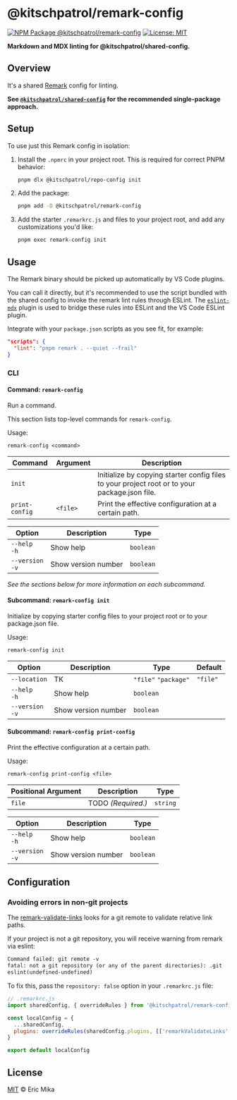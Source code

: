 <!--+ Warning: Content inside HTML comment blocks was generated by mdat and may be overwritten. +-->

<!-- title -->

# @kitschpatrol/remark-config

<!-- /title -->

<!-- badges -->

[![NPM Package @kitschpatrol/remark-config](https://img.shields.io/npm/v/@kitschpatrol/remark-config.svg)](https://npmjs.com/package/@kitschpatrol/remark-config)
[![License: MIT](https://img.shields.io/badge/License-MIT-yellow.svg)](https://opensource.org/licenses/MIT)

<!-- /badges -->

<!-- description -->

**Markdown and MDX linting for @kitschpatrol/shared-config.**

<!-- /description -->

## Overview

It's a shared [Remark](https://github.com/remarkjs/remark/blob/main/packages/remark-cli/readme.md#example-config-files-json-yaml-js) config for linting.

**See [`@kitschpatrol/shared-config`](https://www.npmjs.com/package/@kitschpatrol/shared-config) for the recommended single-package approach.**

## Setup

To use just this Remark config in isolation:

1. Install the `.npmrc` in your project root. This is required for correct PNPM behavior:

   ```sh
   pnpm dlx @kitschpatrol/repo-config init
   ```

2. Add the package:

   ```sh
   pnpm add -D @kitschpatrol/remark-config
   ```

3. Add the starter `.remarkrc.js` and files to your project root, and add any customizations you'd like:

   ```sh
   pnpm exec remark-config init
   ```

## Usage

The Remark binary should be picked up automatically by VS Code plugins.

You can call it directly, but it's recommended to use the script bundled with the shared config to invoke the remark lint rules through ESLint. The [`eslint-mdx`](https://github.com/mdx-js/eslint-mdx) plugin is used to bridge these rules into ESLint and the VS Code ESLint plugin.

Integrate with your `package.json` scripts as you see fit, for example:

```json
"scripts": {
  "lint": "pnpm remark . --quiet --frail"
}
```

### CLI

<!-- cli-help -->

#### Command: `remark-config`

Run a command.

This section lists top-level commands for `remark-config`.

Usage:

```txt
remark-config <command>
```

| Command        | Argument | Description                                                                                   |
| -------------- | -------- | --------------------------------------------------------------------------------------------- |
| `init`         |          | Initialize by copying starter config files to your project root or to your package.json file. |
| `print-config` | `<file>` | Print the effective configuration at a certain path.                                          |

| Option              | Description         | Type      |
| ------------------- | ------------------- | --------- |
| `--help`<br>`-h`    | Show help           | `boolean` |
| `--version`<br>`-v` | Show version number | `boolean` |

_See the sections below for more information on each subcommand._

#### Subcommand: `remark-config init`

Initialize by copying starter config files to your project root or to your package.json file.

Usage:

```txt
remark-config init
```

| Option              | Description         | Type                 | Default  |
| ------------------- | ------------------- | -------------------- | -------- |
| `--location`        | TK                  | `"file"` `"package"` | `"file"` |
| `--help`<br>`-h`    | Show help           | `boolean`            |          |
| `--version`<br>`-v` | Show version number | `boolean`            |          |

#### Subcommand: `remark-config print-config`

Print the effective configuration at a certain path.

Usage:

```txt
remark-config print-config <file>
```

| Positional Argument | Description        | Type     |
| ------------------- | ------------------ | -------- |
| `file`              | TODO _(Required.)_ | `string` |

| Option              | Description         | Type      |
| ------------------- | ------------------- | --------- |
| `--help`<br>`-h`    | Show help           | `boolean` |
| `--version`<br>`-v` | Show version number | `boolean` |

<!-- /cli-help -->

## Configuration

### Avoiding errors in non-git projects

The [remark-validate-links](https://github.com/remarkjs/remark-validate-links) looks for a git remote to validate relative link paths.

If your project is not a git repository, you will receive warning from remark via eslint:

```txt
Command failed: git remote -v
fatal: not a git repository (or any of the parent directories): .git
eslint(undefined-undefined)
```

To fix this, pass the `repository: false` option in your `.remarkrc.js` file:

```js
// .remarkrc.js
import sharedConfig, { overrideRules } from '@kitschpatrol/remark-config'

const localConfig = {
  ...sharedConfig,
  plugins: overrideRules(sharedConfig.plugins, [['remarkValidateLinks', { repository: false }]]),
}

export default localConfig
```

<!-- license -->

## License

[MIT](license.txt) © Eric Mika

<!-- /license -->
